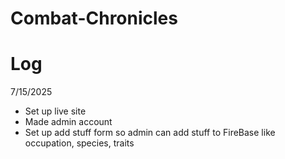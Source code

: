 # Combat-Chronicles

# Log

7/15/2025
- Set up live site
- Made admin account
- Set up add stuff form so admin can add stuff to FireBase like occupation, species, traits
